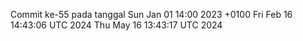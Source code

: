 Commit ke-55 pada tanggal Sun Jan 01 14:00 2023 +0100
Fri Feb 16 14:43:06 UTC 2024
Thu May 16 13:43:17 UTC 2024
